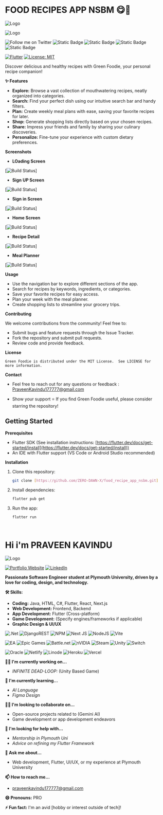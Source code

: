 # FOOD RECIPES APP NSBM  😋🍲


![Logo](./Screenshots/app3.png)

![Logo](./Screenshots/MY_LOGO.png)



![Follow me on Twitter](https://img.shields.io/badge/Follow%20me%20on-Twitter-1DA1F2?logo=twitter&logoColor=white)  ![Static Badge](https://img.shields.io/badge/Follow%20me-Instagram-red?logo=instagram&logoColor=white)
  ![Static Badge](https://img.shields.io/badge/Follow%20me-FaceBook-blue?logo=facebook)
![Static Badge](https://img.shields.io/badge/Follow%20me-Whatsapp-teal?logo=whatsapp)
   ![Static Badge](https://img.shields.io/badge/Follow%20me-TELEGRAM-blue?logo=telegram&logoColor=white)
  

[![Flutter](https://img.shields.io/badge/Built%20With-Flutter-blue?logo=flutter)](https://flutter.dev/) 
[![License: MIT](https://img.shields.io/badge/License-MIT-yellow.svg)](https://opensource.org/licenses/MIT)

Discover delicious and healthy recipes with Green Foodie, your personal recipe companion!

**✨ Features**

* **Explore:** Browse a vast collection of mouthwatering recipes, neatly organized into categories.
* **Search:** Find your perfect dish using our intuitive search bar and handy filters.
* **Plan:** Create weekly meal plans with ease, saving your favorite recipes for later.
* **Shop:** Generate shopping lists directly based on your chosen recipes.
* **Share:** Impress your friends and family by sharing your culinary discoveries.
* **Personalize:**  Fine-tune your experience with custom dietary preferences.

**Screenshots**

* **LOading Screen**

[![Build Status](./Screenshots/Loading_Screen.png)]

* **Sign UP Screen**

[![Build Status](./Screenshots/RegisterPage.png)]

* **Sign in Screen**

[![Build Status](./Screenshots/LoginPage.png)]

* **Home Screen**

[![Build Status](./Screenshots/Home_Page.png)]
 
* **Recipe Detail**

[![Build Status](./Screenshots/Recipe_Details.png)]

* **Meal Planner**

[![Build Status](./Screenshots/appshot3.jpg)]


**Usage**

*    Use the navigation bar to explore different sections of the app.
*    Search for recipes by keywords, ingredients, or categories.
*    Save your favorite recipes for easy access.
*    Plan your week with the meal planner.
*    Create shopping lists to streamline your grocery trips.

**Contributing**

We welcome contributions from the community! Feel free to:

*    Submit bugs and feature requests through the Issue Tracker.
*    Fork the repository and submit pull requests.
*    Review code and provide feedback.

**License**

    Green Foodie is distributed under the MIT License.  See LICENSE for more information.

**Contact**

* Feel free to reach out for any questions or feedback : PraveenKavindu177777@gmail.com

* Show your support ⭐️  If you find Green Foodie useful, please consider starring the repository!

## Getting Started

**Prerequisites**

* Flutter SDK (See installation instructions: [https://flutter.dev/docs/get-started/install](https://flutter.dev/docs/get-started/install))
* An IDE with Flutter support (VS Code or Android Studio recommended)

**Installation**

1. Clone this repository:
   ```bash
   git clone [https://github.com/ZERO-DAWN-X/food_recipe_app_nsbm.git]

2. Install dependencies:
   ```bash
   flutter pub get

3. Run the app:
   ```bash
   flutter run




# Hi i'm PRAVEEN KAVINDU

![Logo](./Screenshots/MY_LOGO.png)

[![Portfolio Website](https://img.shields.io/badge/portfolio-website-blue?logo=)](https://your-portfolio-website.com) 
[![LinkedIn](https://img.shields.io/badge/LinkedIn-0077B5?logo=linkedin)](https://www.linkedin.com/in/your-linkedin-profile)

**Passionate Software Engineer student at Plymouth University, driven by a love for coding, design, and technology.**

**🛠 Skills:**

* **Coding:** Java, HTML, C#, Flutter, React, Next.js
* **Web Development:** Frontend, Backend 
* **App Development:** Flutter (Cross-platform) 
* **Game Development:** (Specify engines/frameworks if applicable)
* **Graphic Design & UI/UX**

![.Net](https://img.shields.io/badge/.NET-5C2D91?style=for-the-badge&logo=.net&logoColor=white)  ![DjangoREST](https://img.shields.io/badge/DJANGO-REST-ff1709?style=for-the-badge&logo=django&logoColor=white&color=ff1709&labelColor=gray)  ![NPM](https://img.shields.io/badge/NPM-%23CB3837.svg?style=for-the-badge&logo=npm&logoColor=white)  ![Next JS](https://img.shields.io/badge/Next-black?style=for-the-badge&logo=next.js&logoColor=white)  ![NodeJS](https://img.shields.io/badge/node.js-6DA55F?style=for-the-badge&logo=node.js&logoColor=white)  ![Vite](https://img.shields.io/badge/vite-%23646CFF.svg?style=for-the-badge&logo=vite&logoColor=white)


![EA](https://img.shields.io/badge/ea-%23000000.svg?style=for-the-badge&logo=ea&logoColor=white)  ![Epic Games](https://img.shields.io/badge/epicgames-%23313131.svg?style=for-the-badge&logo=epicgames&logoColor=white)  ![Battle.net](https://img.shields.io/badge/battle.net-%2300AEFF.svg?style=for-the-badge&logo=battle.net&logoColor=white)  ![nVIDIA](https://img.shields.io/badge/nVIDIA-%2376B900.svg?style=for-the-badge&logo=nVIDIA&logoColor=white)  ![Steam](https://img.shields.io/badge/steam-%23000000.svg?style=for-the-badge&logo=steam&logoColor=white)  ![Unity](https://img.shields.io/badge/unity-%23000000.svg?style=for-the-badge&logo=unity&logoColor=white)  ![Switch](https://img.shields.io/badge/Switch-E60012?style=for-the-badge&logo=nintendo-switch&logoColor=white)

![Oracle](https://img.shields.io/badge/Oracle-F80000?style=for-the-badge&logo=oracle&logoColor=white)  ![Netlify](https://img.shields.io/badge/netlify-%23000000.svg?style=for-the-badge&logo=netlify&logoColor=#00C7B7)  ![Linode](https://img.shields.io/badge/linode-00A95C?style=for-the-badge&logo=linode&logoColor=white)  ![Heroku](https://img.shields.io/badge/heroku-%23430098.svg?style=for-the-badge&logo=heroku&logoColor=white)  ![Vercel](https://img.shields.io/badge/vercel-%23000000.svg?style=for-the-badge&logo=vercel&logoColor=white)

**👩‍💻 I'm currently working on...**
*  *INFINITE DEAD-LOOP:* (Unity Based Game)

**🧠 I'm currently learning...**
*  *AI Language*
*  *Figma Design*

**👯‍♀️ I'm looking to collaborate on...**
* Open-source projects related to (Gemini AI)
* Game development or app development endeavors 

**🤔 I'm looking for help with...**
*  *Mentorship in Plymouth Uni*
*  *Advice on refining my Flutter Framework*

**💬 Ask me about...**
* Web development, Flutter, UI/UX, or my experience at Plymouth University

**📫 How to reach me...**
* praveenkavindu177777@gmail.com

**😄 Pronouns:** PRO

**⚡️ Fun fact:** I'm an avid [hobby or interest outside of tech]! 
